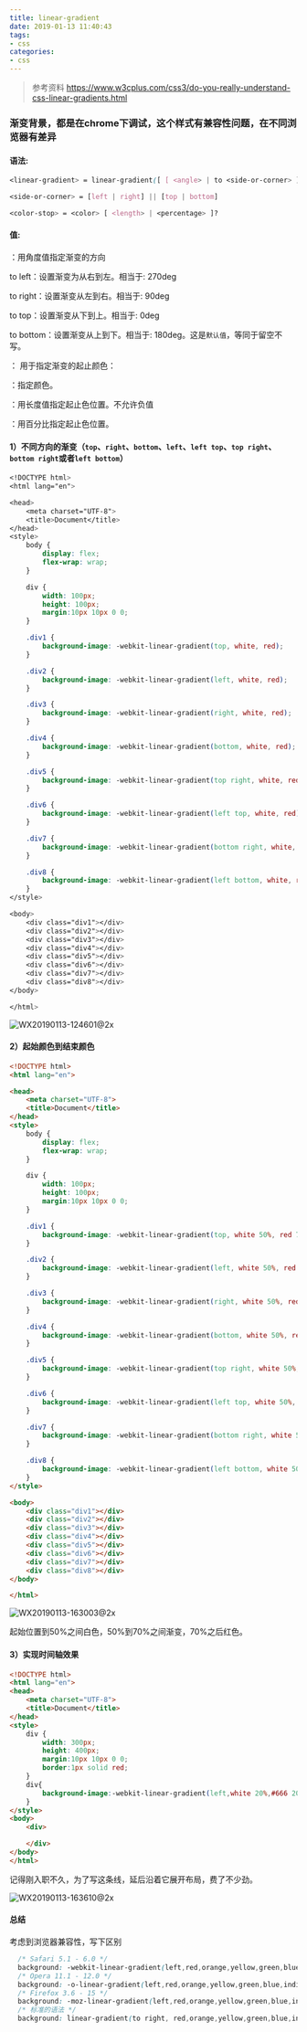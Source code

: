 ```yaml
---
title: linear-gradient
date: 2019-01-13 11:40:43
tags: 
- css
categories: 
- css
---
```


> 参考资料 https://www.w3cplus.com/css3/do-you-really-understand-css-linear-gradients.html

### 渐变背景，都是在chrome下调试，这个样式有兼容性问题，在不同浏览器有差异

#### 语法:

```css
<linear-gradient> = linear-gradient([ [ <angle> | to <side-or-corner> ] ,]? <color-stop>[, <color-stop>]+)

<side-or-corner> = [left | right] || [top | bottom]

<color-stop> = <color> [ <length> | <percentage> ]?
```

#### 值:

<angle>：用角度值指定渐变的方向

to left：设置渐变为从右到左。相当于: 270deg

to right：设置渐变从左到右。相当于: 90deg

to top：设置渐变从下到上。相当于: 0deg

to bottom：设置渐变从上到下。相当于: 180deg。这是`默认值`，等同于留空不写。

<color-stop>： 用于指定渐变的起止颜色：

<color>：指定颜色。

<length>：用长度值指定起止色位置。不允许负值

<percentage>：用百分比指定起止色位置。



#### 1）不同方向的渐变（`top`、`right`、`bottom`、`left`、`left top`、`top right`、`bottom right`或者`left bottom`）

```css
<!DOCTYPE html>
<html lang="en">

<head>
    <meta charset="UTF-8">
    <title>Document</title>
</head>
<style>
    body {
        display: flex;
        flex-wrap: wrap;
    }

    div {
        width: 100px;
        height: 100px;
        margin:10px 10px 0 0;
    }

    .div1 {
        background-image: -webkit-linear-gradient(top, white, red);
    }

    .div2 {
        background-image: -webkit-linear-gradient(left, white, red);
    }

    .div3 {
        background-image: -webkit-linear-gradient(right, white, red);
    }

    .div4 {
        background-image: -webkit-linear-gradient(bottom, white, red);
    }

    .div5 {
        background-image: -webkit-linear-gradient(top right, white, red);
    }

    .div6 {
        background-image: -webkit-linear-gradient(left top, white, red);
    }

    .div7 {
        background-image: -webkit-linear-gradient(bottom right, white, red);
    }

    .div8 {
        background-image: -webkit-linear-gradient(left bottom, white, red);
    }
</style>

<body>
    <div class="div1"></div>
    <div class="div2"></div>
    <div class="div3"></div>
    <div class="div4"></div>
    <div class="div5"></div>
    <div class="div6"></div>
    <div class="div7"></div>
    <div class="div8"></div>
</body>

</html>
```

![WX20190113-124601@2x](http://118.24.241.76/WX20190113-124601@2x.png)



#### 2）起始颜色到结束颜色

```html
<!DOCTYPE html>
<html lang="en">

<head>
    <meta charset="UTF-8">
    <title>Document</title>
</head>
<style>
    body {
        display: flex;
        flex-wrap: wrap;
    }

    div {
        width: 100px;
        height: 100px;
        margin:10px 10px 0 0;
    }

    .div1 {
        background-image: -webkit-linear-gradient(top, white 50%, red 70%);
    }

    .div2 {
        background-image: -webkit-linear-gradient(left, white 50%, red 70%);
    }

    .div3 {
        background-image: -webkit-linear-gradient(right, white 50%, red 70%);
    }

    .div4 {
        background-image: -webkit-linear-gradient(bottom, white 50%, red 70%);
    }

    .div5 {
        background-image: -webkit-linear-gradient(top right, white 50%, red 70%);
    }

    .div6 {
        background-image: -webkit-linear-gradient(left top, white 50%, red 70%);
    }

    .div7 {
        background-image: -webkit-linear-gradient(bottom right, white 50%, red 70%);
    }

    .div8 {
        background-image: -webkit-linear-gradient(left bottom, white 50%, red 70%);
    }
</style>

<body>
    <div class="div1"></div>
    <div class="div2"></div>
    <div class="div3"></div>
    <div class="div4"></div>
    <div class="div5"></div>
    <div class="div6"></div>
    <div class="div7"></div>
    <div class="div8"></div>
</body>

</html>
```

![WX20190113-163003@2x](http://118.24.241.76/WX20190113-163003@2x.png)

起始位置到50%之间白色，50%到70%之间渐变，70%之后红色。



#### 3）实现时间轴效果

```html
<!DOCTYPE html>
<html lang="en">
<head>
    <meta charset="UTF-8">
    <title>Document</title>
</head>
<style>
    div {
        width: 300px;
        height: 400px;
        margin:10px 10px 0 0;
        border:1px solid red;
    }
    div{
        background-image:-webkit-linear-gradient(left,white 20%,#666 20%,#666 22%,white 22%);
    }
</style>
<body>
    <div>

    </div>
</body>
</html>
```

记得刚入职不久，为了写这条线，延后沿着它展开布局，费了不少劲。

![WX20190113-163610@2x](http://118.24.241.76/WX20190113-163610@2x.png)



#### 总结

考虑到浏览器兼容性，写下区别

```css
  /* Safari 5.1 - 6.0 */
  background: -webkit-linear-gradient(left,red,orange,yellow,green,blue,indigo,violet);
  /* Opera 11.1 - 12.0 */
  background: -o-linear-gradient(left,red,orange,yellow,green,blue,indigo,violet);
  /* Firefox 3.6 - 15 */
  background: -moz-linear-gradient(left,red,orange,yellow,green,blue,indigo,violet);
  /* 标准的语法 */
  background: linear-gradient(to right, red,orange,yellow,green,blue,indigo,violet); 
```

